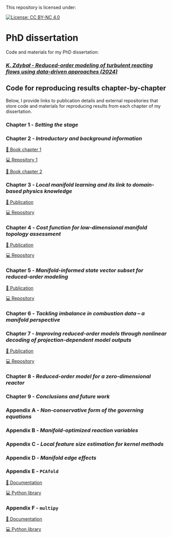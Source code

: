 This repository is licensed under:

[![License: CC BY-NC 4.0](https://img.shields.io/badge/License-CC%20BY--NC%204.0-lightgrey.svg)](https://creativecommons.org/licenses/by-nc/4.0/)

# PhD dissertation

Code and materials for my PhD dissertation:

### [*K. Zdybał - Reduced-order modeling of turbulent reacting flows using data-driven approaches (2024)*](https://www.researchgate.net/publication/370097058_Reduced-order_modeling_of_turbulent_reacting_flows_using_data-driven_approaches)

## Code for reproducing results chapter-by-chapter

Below, I provide links to publication details and external repositories that
store code and materials for reproducing results from each chapter of my dissertation.

### Chapter 1 - *Setting the stage*

### Chapter 2 - *Introductory and background information*

[📖 Book chapter 1](https://link.springer.com/chapter/10.1007/978-3-031-16248-0_9)

[💻 Repository 1](https://github.com/kamilazdybal/ROM-of-reacting-flows-Springer)

[📖 Book chapter 2](https://www.cambridge.org/core/books/datadriven-fluid-mechanics/advancing-reacting-flow-simulations-with-datadriven-models/E9DEA0583AC1C0EB44C4DC7ABEC7B39E)

### Chapter 3 - *Local manifold learning and its link to domain-based physics knowledge*

[📄 Publication](https://www.sciencedirect.com/science/article/pii/S2666352X23000201)

[💻 Repository](https://github.com/kamilazdybal/local-manifold-learning)

### Chapter 4 - *Cost function for low-dimensional manifold topology assessment*

[📄 Publication](https://www.nature.com/articles/s41598-022-18655-1)

[💻 Repository](https://github.com/kamilazdybal/cost-function-manifold-assessment)

### Chapter 5 - *Manifold-informed state vector subset for reduced-order modeling*

[📄 Publication](https://www.sciencedirect.com/science/article/pii/S1540748922000153)

[💻 Repository](https://github.com/kamilazdybal/manifold-informed-state-vector-subset)

### Chapter 6 - *Tackling imbalance in combustion data – a manifold perspective*

### Chapter 7 - *Improving reduced-order models through nonlinear decoding of projection-dependent model outputs*

[📄 Publication](https://www.sciencedirect.com/science/article/pii/S266638992300243X)

[💻 Repository](https://github.com/kamilazdybal/nonlinear-decoding)

### Chapter 8 - *Reduced-order model for a zero-dimensional reactor*

### Chapter 9 - *Conclusions and future work*

### Appendix A - *Non-conservative form of the governing equations*

### Appendix B - *Manifold-optimized reaction variables*

### Appendix C - *Local feature size estimation for kernel methods*

### Appendix D - *Manifold edge effects*

### Appendix E - `PCAfold`

[📁 Documentation](https://pcafold.readthedocs.io/en/latest/index.html)

[💻 Python library](https://github.com/kamilazdybal/PCAfold)

### Appendix F - `multipy`

[📁 Documentation](https://multipy-lib.readthedocs.io/en/latest/)

[💻 Python library](https://github.com/kamilazdybal/multipy)
